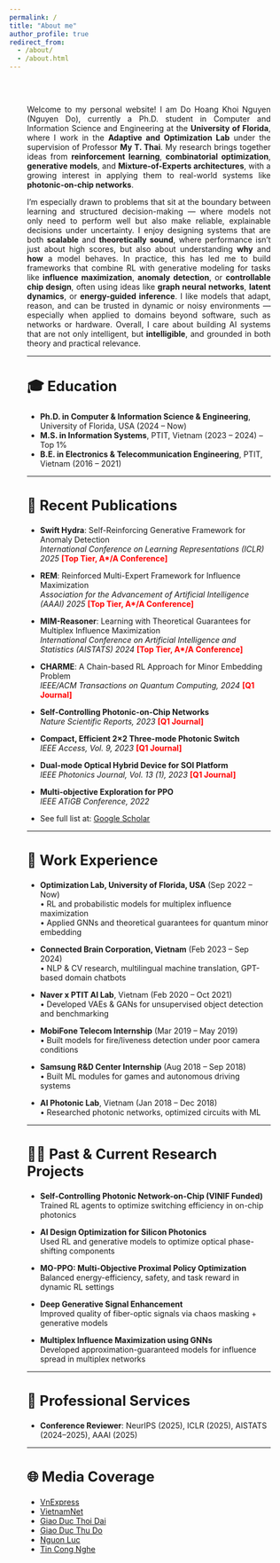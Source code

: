 ```yaml
---
permalink: /
title: "About me"
author_profile: true
redirect_from: 
  - /about/
  - /about.html
---
```


<style>
  .about-wrapper {
    max-width: 1200px;
    margin: 0 auto;
    padding: 2rem;
    display: block;
  }
</style>

<div class="about-wrapper">

<div style="text-align: justify">

Welcome to my personal website! I am Do Hoang Khoi Nguyen (Nguyen Do), currently a Ph.D. student in Computer and Information Science and Engineering at the <strong>University of Florida</strong>, where I work in the <strong>Adaptive and Optimization Lab</strong> under the supervision of Professor <strong>My T. Thai</strong>. My research brings together ideas from <strong>reinforcement learning</strong>, <strong>combinatorial optimization</strong>, <strong>generative models</strong>, and <strong>Mixture-of-Experts architectures</strong>, with a growing interest in applying them to real-world systems like <strong>photonic-on-chip networks</strong>.

I’m especially drawn to problems that sit at the boundary between learning and structured decision-making — where models not only need to perform well but also make reliable, explainable decisions under uncertainty. I enjoy designing systems that are both <strong>scalable</strong> and <strong>theoretically sound</strong>, where performance isn’t just about high scores, but also about understanding <strong>why</strong> and <strong>how</strong> a model behaves. In practice, this has led me to build frameworks that combine RL with generative modeling for tasks like <strong>influence maximization</strong>, <strong>anomaly detection</strong>, or <strong>controllable chip design</strong>, often using ideas like <strong>graph neural networks</strong>, <strong>latent dynamics</strong>, or <strong>energy-guided inference</strong>. I like models that adapt, reason, and can be trusted in dynamic or noisy environments — especially when applied to domains beyond software, such as networks or hardware. Overall, I care about building AI systems that are not only intelligent, but <strong>intelligible</strong>, and grounded in both theory and practical relevance.

</div>

---

<h2 style="font-size: 1.6rem; font-weight: bold;">🎓 Education</h2>

- <strong>Ph.D. in Computer & Information Science & Engineering</strong>, University of Florida, USA (2024 – Now)  
- <strong>M.S. in Information Systems</strong>, PTIT, Vietnam (2023 – 2024) – Top 1%  
- <strong>B.E. in Electronics & Telecommunication Engineering</strong>, PTIT, Vietnam (2016 – 2021)

---

<h2 style="font-size: 1.6rem; font-weight: bold;">📄 Recent Publications</h2>

- <strong>Swift Hydra</strong>: Self-Reinforcing Generative Framework for Anomaly Detection  
  <em>International Conference on Learning Representations (ICLR) 2025</em> <span style="color:red;"><strong>[Top Tier, A*/A Conference]</strong></span>

- <strong>REM</strong>: Reinforced Multi-Expert Framework for Influence Maximization  
  <em>Association for the Advancement of Artificial Intelligence (AAAI) 2025</em> <span style="color:red;"><strong>[Top Tier, A*/A Conference]</strong></span>

- <strong>MIM-Reasoner</strong>: Learning with Theoretical Guarantees for Multiplex Influence Maximization  
  <em>International Conference on Artificial Intelligence and Statistics (AISTATS) 2024</em> <span style="color:red;"><strong>[Top Tier, A*/A Conference]</strong></span>

- <strong>CHARME</strong>: A Chain-based RL Approach for Minor Embedding Problem  
  <em>IEEE/ACM Transactions on Quantum Computing, 2024</em> <span style="color:red;"><strong>[Q1 Journal]</strong></span>

- <strong>Self-Controlling Photonic-on-Chip Networks</strong>  
  <em>Nature Scientific Reports, 2023</em> <span style="color:red;"><strong>[Q1 Journal]</strong></span>

- <strong>Compact, Efficient 2×2 Three-mode Photonic Switch</strong>  
  <em>IEEE Access, Vol. 9, 2023</em> <span style="color:red;"><strong>[Q1 Journal]</strong></span>

- <strong>Dual-mode Optical Hybrid Device for SOI Platform</strong>  
  <em>IEEE Photonics Journal, Vol. 13 (1), 2023</em> <span style="color:red;"><strong>[Q1 Journal]</strong></span>

- <strong>Multi-objective Exploration for PPO</strong>  
  <em>IEEE ATiGB Conference, 2022</em>

- See full list at: [Google Scholar](https://scholar.google.com/citations?user=6f9HM24AAAAJ&hl=en)

---

<h2 style="font-size: 1.6rem; font-weight: bold;">💼 Work Experience</h2>

- <strong>Optimization Lab, University of Florida, USA</strong> (Sep 2022 – Now)  
  • RL and probabilistic models for multiplex influence maximization  
  • Applied GNNs and theoretical guarantees for quantum minor embedding

- <strong>Connected Brain Corporation, Vietnam</strong> (Feb 2023 – Sep 2024)  
  • NLP & CV research, multilingual machine translation, GPT-based domain chatbots

- <strong>Naver x PTIT AI Lab</strong>, Vietnam (Feb 2020 – Oct 2021)  
  • Developed VAEs & GANs for unsupervised object detection and benchmarking

- <strong>MobiFone Telecom Internship</strong> (Mar 2019 – May 2019)  
  • Built models for fire/liveness detection under poor camera conditions

- <strong>Samsung R&D Center Internship</strong> (Aug 2018 – Sep 2018)  
  • Built ML modules for games and autonomous driving systems

- <strong>AI Photonic Lab</strong>, Vietnam (Jan 2018 – Dec 2018)  
  • Researched photonic networks, optimized circuits with ML

---

<h2 style="font-size: 1.6rem; font-weight: bold;">👨‍🔬 Past & Current Research Projects</h2>

- <strong>Self-Controlling Photonic Network-on-Chip (VINIF Funded)</strong>  
  Trained RL agents to optimize switching efficiency in on-chip photonics

- <strong>AI Design Optimization for Silicon Photonics</strong>  
  Used RL and generative models to optimize optical phase-shifting components

- <strong>MO-PPO: Multi-Objective Proximal Policy Optimization</strong>  
  Balanced energy-efficiency, safety, and task reward in dynamic RL settings

- <strong>Deep Generative Signal Enhancement</strong>  
  Improved quality of fiber-optic signals via chaos masking + generative models

- <strong>Multiplex Influence Maximization using GNNs</strong>  
  Developed approximation-guaranteed models for influence spread in multiplex networks

---

<h2 style="font-size: 1.6rem; font-weight: bold;">📌 Professional Services</h2>

- <strong>Conference Reviewer</strong>: NeurIPS (2025), ICLR (2025), AISTATS (2024–2025), AAAI (2025)

---

<h2 style="font-size: 1.6rem; font-weight: bold;">🌐 Media Coverage</h2>

- [VnExpress](https://vnexpress.net/tag/do-hoang-khoi-nguyen-1482819)  
- [VietnamNet](https://vietnamnet.vn/giao-su-dai-hoc-stanford-cac-nghien-cuu-toi-uu-hoa-hoc-may-co-tinh-ung-dung-cao-i418679.html)  
- [Giao Duc Thoi Dai](https://giaoducthoidai.vn/giao-duc/chang-sinh-vien-tre-tu-choi-luong-khung-de-theo-duoi-chip-quang-tu-Y4T1awbnR.html)  
- [Giao Duc Thu Do](https://giaoducthudo.giaoducthoidai.vn/do-hoang-khoi-nguyen-ptag.html)  
- [Nguon Luc](https://www.nguonluc.com.vn/sinh-vien-viet-nam-co-cong-bo-quoc-te-ve-tri-tue-nhan-tao-a1675.html)  
- [Tin Cong Nghe](https://www.tincongnghe.net/t-54224/sinh-vien-nghien-cuu-ai-co-cong-bo-quoc-te.html)

</div>
